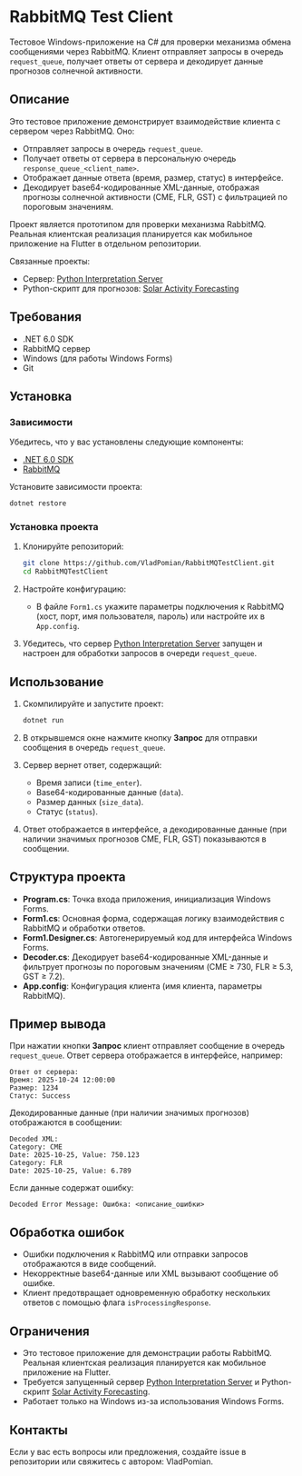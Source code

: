 # RabbitMQ Test Client

Тестовое Windows-приложение на C# для проверки механизма обмена сообщениями через RabbitMQ. Клиент отправляет запросы в очередь `request_queue`, получает ответы от сервера и декодирует данные прогнозов солнечной активности.

## Описание

Это тестовое приложение демонстрирует взаимодействие клиента с сервером через RabbitMQ. Оно:
- Отправляет запросы в очередь `request_queue`.
- Получает ответы от сервера в персональную очередь `response_queue_<client_name>`.
- Отображает данные ответа (время, размер, статус) в интерфейсе.
- Декодирует base64-кодированные XML-данные, отображая прогнозы солнечной активности (CME, FLR, GST) с фильтрацией по пороговым значениям.

Проект является прототипом для проверки механизма RabbitMQ. Реальная клиентская реализация планируется как мобильное приложение на Flutter в отдельном репозитории.

Связанные проекты:
- Сервер: [Python Interpretation Server](https://github.com/VladPomian/ServerPythonInterpretation)
- Python-скрипт для прогнозов: [Solar Activity Forecasting](https://github.com/VladPomian/prediction_script)

## Требования

- .NET 6.0 SDK
- RabbitMQ сервер
- Windows (для работы Windows Forms)
- Git

## Установка

### Зависимости

Убедитесь, что у вас установлены следующие компоненты:
- [.NET 6.0 SDK](https://dotnet.microsoft.com/download/dotnet/6.0)
- [RabbitMQ](https://www.rabbitmq.com/download.html)

Установите зависимости проекта:

```bash
dotnet restore
```

### Установка проекта

1. Клонируйте репозиторий:
   ```bash
   git clone https://github.com/VladPomian/RabbitMQTestClient.git
   cd RabbitMQTestClient
   ```

2. Настройте конфигурацию:
   - В файле `Form1.cs` укажите параметры подключения к RabbitMQ (хост, порт, имя пользователя, пароль) или настройте их в `App.config`.

3. Убедитесь, что сервер [Python Interpretation Server](https://github.com/VladPomian/ServerPythonInterpretation) запущен и настроен для обработки запросов в очереди `request_queue`.

## Использование

1. Скомпилируйте и запустите проект:
   ```bash
   dotnet run
   ```

2. В открывшемся окне нажмите кнопку **Запрос** для отправки сообщения в очередь `request_queue`.

3. Сервер вернет ответ, содержащий:
   - Время записи (`time_enter`).
   - Base64-кодированные данные (`data`).
   - Размер данных (`size_data`).
   - Статус (`status`).

4. Ответ отображается в интерфейсе, а декодированные данные (при наличии значимых прогнозов CME, FLR, GST) показываются в сообщении.

## Структура проекта

- **Program.cs**: Точка входа приложения, инициализация Windows Forms.
- **Form1.cs**: Основная форма, содержащая логику взаимодействия с RabbitMQ и обработки ответов.
- **Form1.Designer.cs**: Автогенерируемый код для интерфейса Windows Forms.
- **Decoder.cs**: Декодирует base64-кодированные XML-данные и фильтрует прогнозы по пороговым значениям (CME ≥ 730, FLR ≥ 5.3, GST ≥ 7.2).
- **App.config**: Конфигурация клиента (имя клиента, параметры RabbitMQ).

## Пример вывода

При нажатии кнопки **Запрос** клиент отправляет сообщение в очередь `request_queue`. Ответ сервера отображается в интерфейсе, например:
```
Ответ от сервера:
Время: 2025-10-24 12:00:00
Размер: 1234
Статус: Success
```

Декодированные данные (при наличии значимых прогнозов) отображаются в сообщении:
```
Decoded XML:
Category: CME
Date: 2025-10-25, Value: 750.123
Category: FLR
Date: 2025-10-25, Value: 6.789
```

Если данные содержат ошибку:
```
Decoded Error Message: Ошибка: <описание_ошибки>
```

## Обработка ошибок

- Ошибки подключения к RabbitMQ или отправки запросов отображаются в виде сообщений.
- Некорректные base64-данные или XML вызывают сообщение об ошибке.
- Клиент предотвращает одновременную обработку нескольких ответов с помощью флага `isProcessingResponse`.

## Ограничения

- Это тестовое приложение для демонстрации работы RabbitMQ. Реальная клиентская реализация планируется как мобильное приложение на Flutter.
- Требуется запущенный сервер [Python Interpretation Server](https://github.com/VladPomian/ServerPythonInterpretation) и Python-скрипт [Solar Activity Forecasting](https://github.com/VladPomian/prediction_script).
- Работает только на Windows из-за использования Windows Forms.


## Контакты

Если у вас есть вопросы или предложения, создайте issue в репозитории или свяжитесь с автором: VladPomian.

